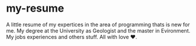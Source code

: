 # my-resume
A little resume of my expertices in the area of programming thats is new for me.
My degree at the University as Geologist and the master in Evironment. 
My jobs experiences and others stuff. All with love ❤️.

